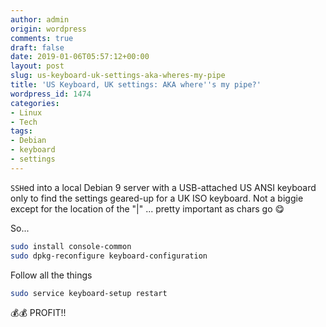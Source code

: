 ```yaml
---
author: admin
origin: wordpress
comments: true
draft: false
date: 2019-01-06T05:57:12+00:00
layout: post
slug: us-keyboard-uk-settings-aka-wheres-my-pipe
title: 'US Keyboard, UK settings: AKA where''s my pipe?'
wordpress_id: 1474
categories:
- Linux
- Tech
tags:
- Debian
- keyboard
- settings
---
```


`SSH`ed into a local Debian 9 server with a USB-attached US ANSI keyboard only to find the settings geared-up for a UK ISO keyboard. Not a biggie except for the location of the "|" ... pretty important as chars go 😋

So...


```bash
sudo install console-common
sudo dpkg-reconfigure keyboard-configuration
```

Follow all the things

```bash 
sudo service keyboard-setup restart
```

💰💰 PROFIT!!

